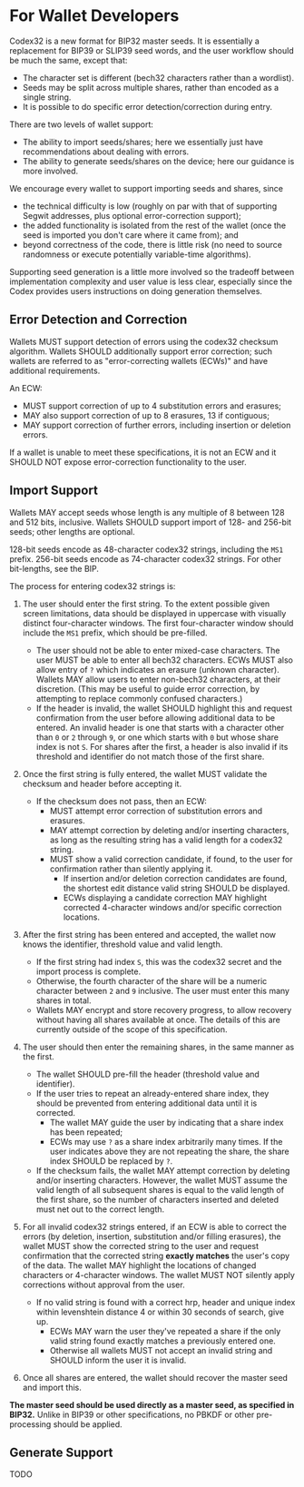 # For Wallet Developers

Codex32 is a new format for BIP32 master seeds. It is essentially a replacement for
BIP39 or SLIP39 seed words, and the user workflow should be much the same, except
that:

* The character set is different (bech32 characters rather than a wordlist).
* Seeds may be split across multiple shares, rather than encoded as a single string.
* It is possible to do specific error detection/correction during entry.

There are two levels of wallet support:

* The ability to import seeds/shares; here we essentially just have recommendations about dealing with errors.
* The ability to generate seeds/shares on the device; here our guidance is more involved.

We encourage every wallet to support importing seeds and shares, since
* the technical difficulty is low (roughly on par with that of supporting Segwit addresses, plus optional error-correction support);
* the added functionality is isolated from the rest of the wallet (once the seed is imported you don't care where it came from); and
* beyond correctness of the code, there is little risk (no need to source randomness or execute potentially variable-time algorithms).

Supporting seed generation is a little more involved so the tradeoff between
implementation complexity and user value is less clear, especially since the
Codex provides users instructions on doing generation themselves.

## Error Detection and Correction

Wallets MUST support detection of errors using the codex32 checksum algorithm.
Wallets SHOULD additionally support error correction; such wallets are referred to as "error-correcting wallets (ECWs)" and have additional requirements.

An ECW:

* MUST support correction of up to 4 substitution errors and erasures;
* MAY also support correction of up to 8 erasures, 13 if contiguous;
* MAY support correction of further errors, including insertion or deletion errors.

If a wallet is unable to meet these specifications, it is not an ECW and it SHOULD NOT expose error-correction functionality to the user.

## Import Support

Wallets MAY accept seeds whose length is any multiple of 8 between 128 and 512 bits, inclusive.
Wallets SHOULD support import of 128- and 256-bit seeds; other lengths are optional.

128-bit seeds encode as 48-character codex32 strings, including the `MS1` prefix.
256-bit seeds encode as 74-character codex32 strings. For other bit-lengths, see the BIP.

The process for entering codex32 strings is:

1. The user should enter the first string. To the extent possible given screen limitations, data should be displayed in uppercase with visually distinct four-character windows. The first four-character window should include the `MS1` prefix, which should be pre-filled.
   * The user should not be able to enter mixed-case characters. The user MUST be able to enter all bech32 characters. ECWs MUST also allow entry of `?` which indicates an erasure (unknown character). Wallets MAY allow users to enter non-bech32 characters, at their discretion. (This may be useful to guide error correction, by attempting to replace commonly confused characters.)
   * If the header is invalid, the wallet SHOULD highlight this and request confirmation from the user before allowing additional data to be entered. An invalid header is one that starts with a character other than `0` or `2` through `9`, or one which starts with `0` but whose share index is not `S`. For shares after the first, a header is also invalid if its threshold and identifier do not match those of the first share.
1. Once the first string is fully entered, the wallet MUST validate the checksum and header before accepting it.
   * If the checksum does not pass, then an ECW:
      * MUST attempt error correction of substitution errors and erasures.
      * MAY attempt correction by deleting and/or inserting characters, as long as the resulting string has a valid length for a codex32 string.
      * MUST show a valid correction candidate, if found, to the user for confirmation rather than silently applying it.
         * If insertion and/or deletion correction candidates are found, the shortest edit distance valid string SHOULD be displayed.
         * ECWs displaying a candidate correction MAY highlight corrected 4-character windows and/or specific correction locations.
1. After the first string has been entered and accepted, the wallet now knows the identifier, threshold value and valid length.
   * If the first string had index `S`, this was the codex32 secret and the import process is complete.
   * Otherwise, the fourth character of the share will be a numeric character between `2` and `9` inclusive. The user must enter this many shares in total.
   * Wallets MAY encrypt and store recovery progress, to allow recovery without having all shares available at once. The details of this are currently outside of the scope of this specification.
1. The user should then enter the remaining shares, in the same manner as the first.
   * The wallet SHOULD pre-fill the header (threshold value and identifier).
   * If the user tries to repeat an already-entered share index, they should be prevented from entering additional data until it is corrected.
      * The wallet MAY guide the user by indicating that a share index has been repeated;
      * ECWs may use `?` as a share index arbitrarily many times. If the user indicates above they are not repeating the share, the share index SHOULD be replaced by `?`.
   * If the checksum fails, the wallet MAY attempt correction by deleting and/or inserting characters. However, the wallet MUST assume the valid length of all subsequent shares is equal to the valid length of the first share, so the number of characters inserted and deleted must net out to the correct length.
1. For all invalid codex32 strings entered, if an ECW is able to correct the errors (by deletion, insertion, substitution and/or filling erasures), the wallet MUST show the corrected string to the user and request confirmation that the corrected string **exactly matches** the user's copy of the data. The wallet MAY highlight the locations of changed characters or 4-character windows. The wallet MUST NOT silently apply corrections without approval from the user.
   * If no valid string is found with a correct hrp, header and unique index within levenshtein distance 4 or within 30 seconds of search, give up.
      * ECWs MAY warn the user they've repeated a share if the only valid string found exactly matches a previously entered one.
      * Otherwise all wallets MUST not accept an invalid string and SHOULD inform the user it is invalid. 

1. Once all shares are entered, the wallet should recover the master seed and import this.

**The master seed should be used directly as a master seed, as specified in BIP32.**
Unlike in BIP39 or other specifications, no PBKDF or other pre-processing should be applied.

## Generate Support

TODO


